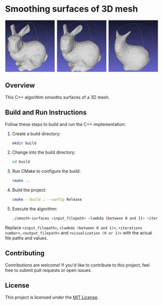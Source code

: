 # Smoothing surfaces of 3D mesh
![screenshot](https://github.com/khalilrefai/3D-smooth-surfaces/blob/main/screenshot.PNG?raw=true)

## Overview

This C++ algorithm smooths surfaces of a 3D mesh.

## Build and Run Instructions

Follow these steps to build and run the C++ implementation:

1. Create a build directory:

    ```bash
    mkdir build
    ```

2. Change into the build directory:

    ```bash
    cd build
    ```

3. Run CMake to configure the build:

    ```bash
    cmake ..
    ```

4. Build the project:

    ```bash
    cmake --build . --config Release
    ```

5. Execute the algorithm:

    ```bash
    ./smooth-surfaces <input_filepath> <lambda (between 0 and 1)> <iterations number> <output_filepath> <visualization (0 or 1)>
    ```

Replace `<input_filepath>`, `<lambda (between 0 and 1)>`, `<iterations number>`, `<output_filepath>` and `<visualization (0 or 1)>` with the actual file paths and values.

## Contributing

Contributions are welcome! If you'd like to contribute to this project, feel free to submit pull requests or open issues.

## License

This project is licensed under the [MIT License](LICENSE).
